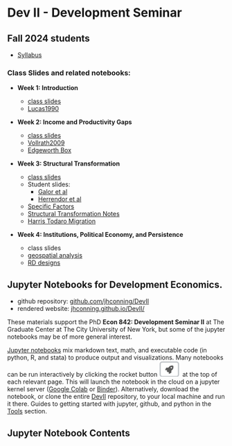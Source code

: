 # Dev II - Development Seminar

## Fall 2024 students
- [Syllabus](https://www.dropbox.com/scl/fi/w81pd19jzl4c4nhc8d3n5/E842_DevII_F24.pdf?rlkey=qew4kxyjkdly0riik2iaspuo3&st=wfd7lzz5&dl=0)

### Class Slides and related notebooks:
- **Week 1: Introduction**
  - [class slides](https://www.dropbox.com/scl/fi/ut28a008yy6lwnen227n6/slides_I.pdf?rlkey=l2nglcskkvx5ymi87ejog4ac1&st=lsjnzpoy&dl=0)
  - [Lucas1990](notebooks/Lucas90.ipynb)

- **Week 2: Income and Productivity Gaps**
  - [class slides](https://www.dropbox.com/scl/fi/tzxes778fprtkk20rg74j/slides_2.pdf?rlkey=hac35h5k37dwhwk8nuw2u31p1&st=5pbwfuh2&dl=0)
  - [Vollrath2009](notebooks/Vollrath.ipynb)
  - [Edgeworth Box](notebooks/EdgeworthProduction.ipynb)

- **Week 3:  Structural Transformation**
  - [class slides](https://www.dropbox.com/scl/fi/i0fcy7ynq9tuxwbv8nzdw/slides_structural.pdf?rlkey=1eoyjy7fz8ffctxqixw7656cx&dl=0) 
  - Student slides: 
    - [Galor et al](https://www.dropbox.com/scl/fi/cxgg7fo3jpco21ob0yvwa/wk3_Dev2_Presentation_ThomasLiess.pdf?rlkey=ibx51ba3zuu9pmy1hi8715oah&dl=0)
    - [Herrendor et al](https://www.dropbox.com/scl/fi/u570llyop73c5cbfqip8x/wk3_sadie_Structural-Transformation.pptx?rlkey=vtsdgmoferclxqj9qti4wg1w6&dl=0)
  - [Specific Factors](notebooks/SFM.ipynb)
  - [Structural Transformation Notes](notebooks/StructuralT1.ipynb)
  - [Harris Todaro Migration](notebooks/HarrisTodaro.ipynb)

- **Week 4: Institutions, Political Economy, and Persistence**
  - class slides 
  - [geospatial analysis](notebooks/Fenske.ipynb)
  - [RD designs](notebooks/RDD_R.ipynb)


## Jupyter Notebooks for Development Economics.

- github repository: [github.com/jhconning/DevII](https://github.com/jhconning/DevII21)
- rendered website: [jhconning.github.io/DevII/](https://jhconning.github.io/DevII21/) 

These materials support the PhD **Econ 842: Development Seminar II** at The Graduate Center at The City University of New York, but some of the jupyter notebooks may be of more general interest.  


[Jupyter notebooks](https://jupyter.org) mix markdown text, math, and executable code (in python, R, and stata) to produce output and visualizations. Many notebooks can be run interactively by clicking the rocket button ![](media/launch_button.png) at the top of each relevant page. This will launch the notebook in the cloud on a jupyter kernel server ([Google Colab](https://colab.research.google.com/notebooks/intro.ipynb?utm_source=scs-index) or [Binder](https://mybinder.org)). Alternatively, download the notebook, or clone the entire [DevII](https://github.com/jhconning/DevII21) repository, to your local machine and run it there. Guides to getting started with jupyter, github, and python in the [Tools](notebooks/tools.md) section.

## Jupyter Notebook Contents

```{tableofcontents}
```

